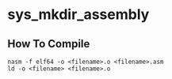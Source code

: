 # sys_mkdir_assembly

## How To Compile

```
nasm -f elf64 -o <filename>.o <filename>.asm
ld -o <filename> <filename>.o
```
